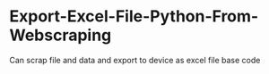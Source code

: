 # Export-Excel-File-Python-From-Webscraping
Can scrap file and data and export to device as excel file base code

